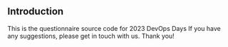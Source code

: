 ## Introduction

This is the questionnaire source code for 2023 DevOps Days
If you have any suggestions, please get in touch with us. Thank you!
